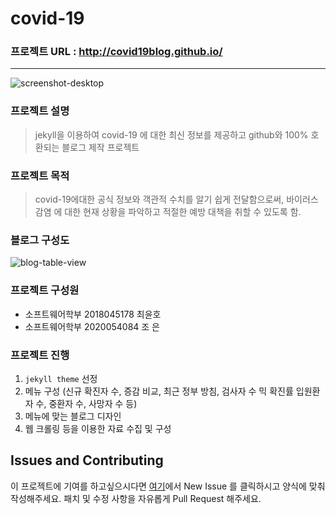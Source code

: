 # covid-19
### 프로젝트 URL : <http://covid19blog.github.io/>
---------
![screenshot-desktop](https://user-images.githubusercontent.com/62130211/102218377-33c5be00-3f21-11eb-9335-55e3396a2e89.jpg)


### 프로젝트 설명
> jekyll을 이용하여 covid-19 에 대한 최신 정보를 제공하고 github와 100% 호환되는 블로그 제작 프로젝트
### 프로젝트 목적
> covid-19에대한 공식 정보와 객관적 수치를 알기 쉽게 전달함으로써, 바이러스 감염 에 대한 현재 상황을 파악하고 적절한 예방 대책을 취할 수 있도록 함.
### 블로그 구성도
![blog-table-view](https://user-images.githubusercontent.com/62130211/102689740-c1681d00-4243-11eb-9a0f-52f6ff608625.jpg)
### 프로젝트 구성원
* 소프트웨어학부 2018045178 최윤호
* 소프트웨어학부 2020054084 조 은
### 프로젝트 진행
1. ```jekyll theme``` 선정
2. 메뉴 구성 (신규 확진자 수, 증감 비교, 최근 정부 방침, 검사자 수 믹 확진률 입원환자 수, 중환자 수, 사망자 수 등)
3. 메뉴에 맞는 블로그 디자인
4. 웹 크롤링 등을 이용한 자료 수집 및 구성


## Issues and Contributing

이 프로젝트에 기여를 하고싶으시다면 [여기](https://github.com/YouKnowGit/covid-19/issues)에서 New Issue 를 클릭하시고 양식에 맞춰 작성해주세요.
패치 및 수정 사항을 자유롭게 Pull Request 해주세요.
